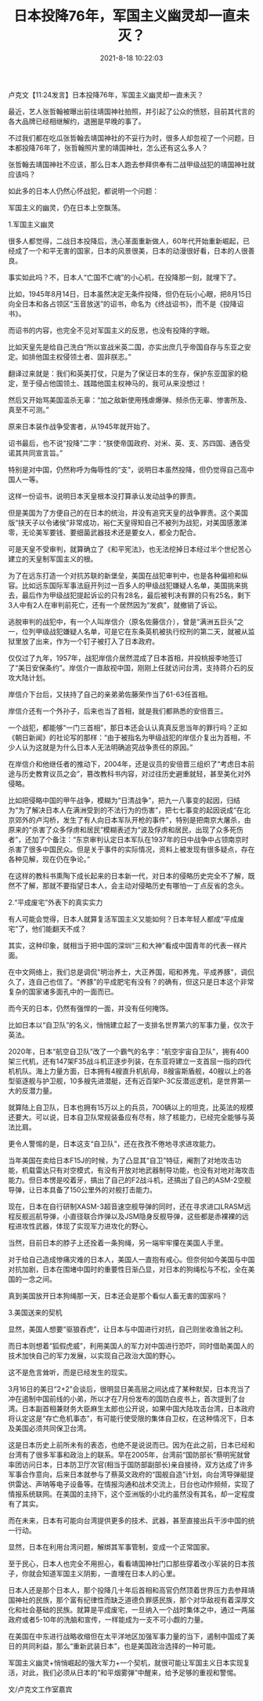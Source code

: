 ﻿---
layout: post
title:  "日本投降76年，军国主义幽灵却一直未灭？"
date:   2021-8-18 10:22:03
categories: update
---
卢克文【11:24发言】日本投降76年，军国主义幽灵却一直未灭？
 
 
最近，艺人张哲翰被曝出前往靖国神社拍照，并引起了公众的愤怒，目前其代言的各大品牌已经相继解约，退圈是早晚的事了。
 
不过我们都在吃瓜张哲翰去靖国神社的不妥行为时，很多人却忽视了一个问题，日本都投降76年了，张哲翰照片里的靖国神社，怎么还有这么多人？
 
张哲翰去靖国神社不应该，那么日本人跑去参拜供奉有二战甲级战犯的靖国神社就应该吗？
 
如此多的日本人仍然心怀战犯，都说明一个问题：
 
军国主义的幽灵，仍在日本上空飘荡。
 
1.军国主义幽灵
 
很多人都觉得，二战日本投降后，洗心革面重新做人，60年代开始重新崛起，已经成了一个和平无害的国家，日本的风景很美，日本的动漫很好看，日本的人很善良。
 
事实如此吗？不，日本人“亡国不亡魂”的小心机，在投降那一刻，就埋下了。
 
比如，1945年8月14日，日本虽然决定无条件投降，但仍在玩小心眼，把8月15日向全日本和各占领区“玉音放送”的诏书，命名为《终战诏书》，而不是《投降诏书》。
 
而诏书的内容，也完全不见对军国主义的反思，也没有投降的字眼。
 
比如天皇先是给自己洗白“所以宣战米英二国，亦实出庶几乎帝国自存与东亚之安定。如排他国主权侵领土者、固非朕志。”
 
翻译过来就是：我们和英美打仗，只是为了保证日本的生存，保护东亚国家的稳定，至于侵占他国领土、践踏他国主权神马的，我可从来没想过！
 
然后又开始骂美国滥杀无辜：“加之敌新使用残虐爆弹、频杀伤无辜、惨害所及、真至不可测。”
 
原来日本装作战争受害者，从1945年就开始了。
 
诏书最后，也不说“投降”二字：“朕使帝国政府、对米、英、支、苏四国、通告受诺其共同宣言旨。”
 
特别是对中国，仍然称呼为侮辱性的“支”，说明日本虽然投降，但仍觉得自己高中国人一等。
 
这样一份诏书，说明日本天皇根本没打算承认发动战争的罪责。
 
但是美国为了方便自己的在日本的统治，并没有追究天皇的战争罪责。这个美国版“挟天子以令诸侯”非常成功，裕仁天皇得知自己不被列为战犯，对美国感激涕零，无论美军要钱、要细菌武器技术还是要女人，都全力配合。
 
可是天皇不受审判，就算确立了《和平宪法》，也无法挖掉日本经过半个世纪苦心建立的天皇制军国主义的根。
 
为了在远东打造一个对抗苏联的新堡垒，美国在战犯审判中，也是各种偏袒和纵容。比如远东国际军事法庭开列过一百多人的甲级战犯嫌疑人名单，美国挑来挑去，最后作为甲级战犯提起诉讼的只有28名，最后被判决有罪的只有25名，剩下3人中有2人在审判前死亡，还有一个居然因为“发疯”，就撤销了诉讼。
 
逃脱审判的战犯中，有一个人叫岸信介（原名佐藤信介），曾是“满洲五巨头”之一，位列甲级战犯嫌疑人名单，可是它在东条英机被执行绞刑的第二天，就被从监狱里放了出来，作为一个钉子被打入了日本政府。
 
仅仅过了九年，1957年，战犯岸信介居然混成了日本首相，并投桃报李地签订了“美日安保条约”。岸信介一直敌视中国，刚刚上任就访问台湾，支持蒋介石的反攻大陆计划。
 
岸信介下台后，又扶持了自己的亲弟弟佐藤荣作当了61-63任首相。
 
岸信介还有一个外孙子，后来也当了首相，就是我们都熟悉的安倍晋三。
 
一个战犯，都能够“一门三首相”，那日本还会认认真真反思当年的罪行吗？正如《朝日新闻》的社论写的那样：“由于被指名为甲级战犯的岸信介复出为首相，不少人认为这就是为什么日本人无法明确追究战争责任的原因。”
 
在岸信介和他继任者的推动下，2004年，还是议员的安倍晋三组织了“考虑日本前途与历史教育议员之会”，篡改教科书内容，对过往历史避重就轻，甚至美化对外侵略。
 
比如把侵略中国的甲午战争，模糊为“日清战争”，把九一八事变的起因，归结为“为了解决日本人在满洲受到的不法行为的伤害”，把七七事变的起因说成“在北京郊外的卢沟桥，发生了有人向日本军队开枪的事件”，特别是把南京大屠杀，由原来的“杀害了众多俘虏和居民”模糊表述为“波及俘虏和居民，出现了众多死伤者”，还加了个备注：“东京审判认定日本军队在1937年的日中战争中占领南京时杀害了很多中国民众。但是关于事件的实际情况，资料上被发现有很多疑点，存在各种见解，现在仍在争论。”
 
在这样的教科书熏陶下成长起来的日本新一代，对日本的侵略历史完全不了解，既然不了解，那就不要指望日本人，会主动对侵略历史有哪怕一丁点反省的念头。
 
2.“平成废宅”外表下的真实实力
 
有人可能会觉得，日本人就算复活军国主义又能如何？日本年轻人都成“平成废宅”了，他们能翻天不成？
 
其实，这种印象，就相当于把中国的深圳“三和大神”看成中国青年的代表一样片面。
 
在中文网络上，我们总是调侃"明治养士，大正养国，昭和养鬼，平成养豚"，调侃久了，连自己也信了。“养豚”的平成肥宅有没有？的确有，但这只是日本这个非常复杂的国家诸多面孔中的一面而已。
 
而今天的日本，仍然有强悍的一面，并没有任何掩饰。
 
比如日本以“自卫队”的名义，悄悄建立起了一支排名世界第六的军事力量，仅次于英法。
 
2020年，日本“航空自卫队”改了一个霸气的名字：“航空宇宙自卫队”，拥有400架三代机，还有147架F35战斗机正逐步列装，在东亚将建立一支首屈一指的四代机机队。海上力量方面，日本拥有4艘直升机航母，8艘宙斯盾舰，40艘以上的各型驱逐舰与护卫舰，10多艘先进潜艇，还有近百架P-3C反潜巡逻机，是世界第一大的反潜力量。
 
就算陆上自卫队，日本也拥有15万以上的兵员，700辆以上的坦克，比英法的规模还要大。可以说，日本自卫队常规装备应有尽有，除了核能力，已经完全能够与英法比肩。
 
更令人警惕的是，日本这支“自卫队”，还在孜孜不倦地寻求进攻能力。
 
当年美国在卖给日本F15J的时候，为了凸显其“自卫”特征，阉割了对地攻击功能，机载雷达只有对空模式，有没有开放对地武器制导功能，也没有对地对海攻击能力。但日本愣是咬着牙，搞出了自己的F2战斗机，还搞出了自己的ASM-2空舰导弹，让日本具备了150公里外的对舰打击能力。
 
现在，日本在自行研制XASM-3超音速空舰导弹的同时，还在寻求进口LRASM远程反舰巡航导弹，小直径联合炸弹以及JSM隐身反舰导弹，这些都是赤裸裸的远程进攻性武器，体现了实现军力进攻化的野心。
 
当然，目前日本的脖子上还拴着一条狗绳，另一端牢牢攥在美国人手里。
 
对于给自己造成惨痛灾难的日本人，美国人一直抱有戒心。但奈何如今美国与中国对抗加剧，日本在围堵中国时的重要性日渐凸显，对日本的狗绳松与不松，全在美国的一念之间。
 
真到美国放开日本狗绳那一天，日本还会是那个看似人畜无害的国家吗？
 
3.美国送来的契机
 
显然，美国人想要“驱狼吞虎”，让日本与中国进行对抗，自己则坐收渔翁之利。
 
而日本则想着“狐假虎威”，利用美国人的军力对中国进行恐吓，同时借助美国人的技术加快自己的军力发展，以实现自己政治大国的野心。
 
这不是危言耸听，而是已经发生的现实。
 
3月16日的美日“2+2”会谈后，很明显日美高层之间达成了某种默契，日本充当了冲在遏制中国前线的小弟，所以才在7月份发布的国防白皮书上，首次提到了台湾。日本副首相兼财务大臣麻生太郎也公开说，如果中国大陆攻击台湾，日本政府将认定这是“存亡危机事态”，有可能行使受限的集体自卫权，在这种情况下，日本及美国必须共同保卫台湾。
 
这是日本历史上前所未有的表态，也绝不是说说而已。因为在此之前，日本已经和台湾有了很多军事和政治上的联系。早在2005年，台湾前“国防部长”蔡明宪就曾率团访问日本，日本防卫厅次官(相当于国防部副部长)亲自接待，双方达成了许多军事合作意向，后来日本就参与了蔡英文政府的“国舰自造”计划，向台湾导弹艇提供雷达、声呐等电子设备等。在情报沟通和战术交流上，日台也动作频频，实现了情报系统联网。在美国的主持下，这个亚洲版的小北约虽然没有其名，却一定程度有了其实。
 
而在未来，日本有可能向台湾提供更多的技术、武器，甚至直接出兵干涉中国的统一行动。
 
显然，日本在利用台湾问题，解绑其军事管制，变成一个正常国家。
 
至于民心，日本人也完全不用担心，看看靖国神社门口那些穿着改小军装的日本孩子，你就会知道军国主义阴影，一直埋在日本人的心里。
 
日本人还是那个日本人，那个投降几十年后首相和高官仍然顶着世界压力去参拜靖国神社的民族，那个富有纪律性而缺乏道德负罪感民族，那个对华敌视有着深厚文化和社会基础的民族。就算是平成废宅，一旦纳入一个战时集体之中，通过一两届政府或者5-10年的洗脑和宣传，一样能成为一支不可小觑的力量。
 
在美国在中东进行战略收缩但在太平洋地区加强军事力量的当下，遏制中国成了美日的共同利益，那么“重新武装日本”，也是美国政治选择的一种可能。
 
军国主义幽灵+悄悄崛起的强大军力+一个契机，就很可能让军国主义日本实现复活，对此，我们必须从日本的“和平烟雾弹”中醒来，给予足够的重视和警惕。
 
 文/卢克文工作室嘉宾
